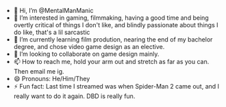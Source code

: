 - 👋 Hi, I’m @MentalManManic
- 👀 I’m interested in gaming, filmmaking, having a good time and being overtly critical of things I don't like, and blindly passionate about things I do like, that's a lil sarcastic
- 🌱 I’m currently learning film prodution, nearing the end of my bachelor degree, and chose video game design as an elective.
- 💞️ I’m looking to collaborate on game design mainly.
- 📫 How to reach me, hold your arm out and stretch as far as you can. Then email me ig.
- 😄 Pronouns: He/Him/They
- ⚡ Fun fact: Last time I streamed was when Spider-Man 2 came out, and I really want to do it again. DBD is really fun.

<!---
MentalManManic/MentalManManic is a ✨ special ✨ repository because its `README.md` (this file) appears on your GitHub profile.
You can click the Preview link to take a look at your changes.
--->
